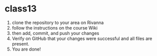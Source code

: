 # class13


1) clone the repository to your area on Rivanna
2) follow the instructions on the course Wiki
3) then add, commit, and push your changes
4) Verify on GitHub that your changes were successful and all files are present.
5) You are done!    
